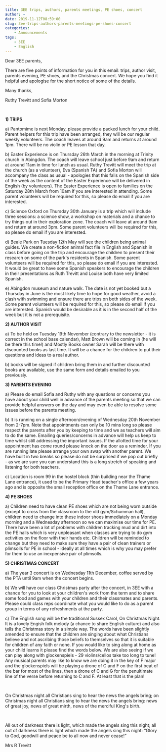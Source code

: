 ```yaml
---
title: 3EE trips, authors, parents meetings, PE shoes, concert
author: ~
date: 2019-11-12T08:59:00
slug: 3ee-trips-authors-parents-meetings-pe-shoes-concert
categories:
    - Announcements
tags:
    - 3EE
    - English
---
```


Dear 3EE parents,

There are five points of information for you in this email: trips, author visit, parents evening, PE shoes, and the Christmas concert. We hope you find it  helpful and apologise for the short notice of some of the details.

Many thanks,

Ruthy Trevitt and Sofia Morton 

&nbsp;

**1) TRIPS**

a) Pantomime is next Monday, please provide a packed lunch for your child. Parent helpers for this trip have been arranged, they will be our regular weekly volunteers. The coach leaves at around 9am and returns at around 1pm. There will be no violin or PE lesson that day.

b) Easter Experience is on Thursday 26th March in the morning at Trinity church in Abingdon. The coach will leave school just before 9am and return at around 11am in time for lunch as usual. Ruthy Trevitt will meet the trip at the church (as a volunteer), Eva (Spanish TA) and Sofia Morton will accompany the class as usual - apologies that this falls on the Spanish side of the week as the content of the Easter Experience will be delivered in English (by volunteers). The Easter Experience is open to families on the Saturday 28th March from 10am if you are interested in attending. Some parent volunteers will be required for this, so please do email if you are interested.

c) Science Oxford on Thursday 30th January is a trip which will include three sessions: a science show, a workshop on materials and a chance to try things out in their exploration zone. The coach will leave at around 9am and return at around 3pm. Some parent volunteers will be required for this, so please do email if you are interested.

d) Beale Park on Tuesday 12th May will see the children being animal guides. We create a non-fiction animal fact file in English and Spanish in class before going on the trip and encourage the children to present their research on some of the park's residents in Spanish. Some parent volunteers will be required for this, so please do email if you are interested. It would be great to have some Spanish speakers to encourage the children in their presentations as Ruth Trevitt and Louise both have very limited Spanish.

e) Abingdon museum and nature walk. The date is not yet booked but a Thursday in June is the most likely time to hope for good weather, avoid a clash with swimming and ensure there are trips on both sides of the week. Some parent volunteers will be required for this, so please do email if you are interested. Spanish would be desirable as it is in the second half of the week but it is not a prerequisite.

**2) AUTHOR VISIT**

a) To be held on Tuesday 19th November (contrary to the newsletter - it is correct in the school base calendar), Matt Brown will be coming in (he will be there this time!) and Mostly Books owner Sarah will be there with discounted books as last time. It will be a chance for the children to put their questions and ideas to a real author.

b) books will be signed if children bring them in and further discounted books are available, use the same form and details emailed to you previously.

**3) PARENTS EVENING**

a) Please do email Sofia and Ruthy with any questions or concerns you have about your child well in advance of the parents meeting so that we can provide helpful answers on the day and may even be able to resolve some issues before the parents meeting.

b) It is running on a single afternoon/evening of Wednesday 20th November from 2-7pm. Note that appointments can only be 10 mins long so please respect the parents after you by keeping to time and we as teachers will aim to do the same. Emailing queries/concerns in advance will help us keep to time whilst still addressing the important issues. If the allotted time for your appointment has come round please knock on the door as a reminder. If you are running late please arrange your own swap with another parent. We have built in two breaks so please do not be surprised if we pop out briefly - as we are sure you can understand this is a long stretch of speaking and listening for both teachers. 

c) Location is room 99 in the hostel block (thin building near the Thame Lane entrance), it used to be the Primary Head teacher's office a few years ago and is opposite the small reception office on the Thame Lane entrance.

**4) PE SHOES**

a) Children need to have clean PE shoes which are not being worn outside (except to cross from the classroom to the old gym/Schumman hall), children need to change into these indoor shoes immediately on a Monday morning and a Wednesday afternoon so we can maximise our time for PE. There have been a lot of problems with children tracking mud and dirt into the PE halls which is very unpleasant when classes are trying to do gym activities on the floor with their hands etc. Children will be reminded to change but they need to make sure they have a pair of clean trainers or plimsolls for PE in school - ideally at all times which is why you may prefer for them to use an inexpensive pair of plimsolls.

**5) CHRISTMAS CONCERT**

a) The year 3 concert is on Wednesday 11th December, coffee served by the PTA until 9am when the concert begins.

b) We will have our class Christmas party after the concert, in 3EE with a chance for you to look at your children's work from the term and to share some food and games with your children and their classmates and parents. Please could class reps coordinate what you would like to do as a parent group in terms of any refreshments at the party.

c) The English song will be the traditional Sussex Carol, On Christmas Night. It is a lovely Engish folk melody (a chance to share English culture) and also tells the Christmas story in a simple way. The words have been slightly amended to ensure that the children are singing about what Christians believe and not ascribing those beliefs to themselves so that it is suitable for children of any faith or none. If you would like to sing along at home as your child learns it please find the words below. We are also seeing if we can play along with glockenspiels - 29 violins/cellos take too long to tune! Any musical parents may like to know we are doing it in the key of F major and the glockenspiels will be playing a drone of C and F on the first beat of the bar for most of the lines, then a drone of C and G for the penultimate line of the verse before returning to C and F. At least that is the plan!

&nbsp;

On Christmas night all Christians sing
to hear the news the angels bring;
on Christmas night all Christians sing
to hear the news the angels bring:
news of great joy, news of great mirth,
news of the merciful King's birth.

&nbsp;

All out of darkness there is light,
which made the angels sing this night;
all out of darkness there is light
which made the angels sing this night:
“Glory to God, goodwill and peace
be to all now and never cease!”


Mrs R Trevitt